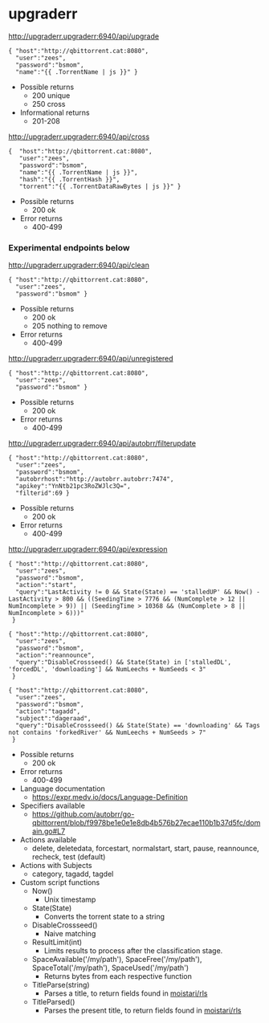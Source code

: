 # upgraderr

http://upgraderr.upgraderr:6940/api/upgrade
```
{ "host":"http://qbittorrent.cat:8080",
  "user":"zees",
  "password":"bsmom",
  "name":"{{ .TorrentName | js }}" }
```

* Possible returns
  * 200 unique
  * 250 cross
* Informational returns
  * 201-208

http://upgraderr.upgraderr:6940/api/cross
```
{  "host":"http://qbittorrent.cat:8080",
   "user":"zees",
   "password":"bsmom",
   "name":"{{ .TorrentName | js }}",
   "hash":"{{ .TorrentHash }}",
   "torrent":"{{ .TorrentDataRawBytes | js }}" }
```

* Possible returns
  * 200 ok
* Error returns
  * 400-499

### Experimental endpoints below
http://upgraderr.upgraderr:6940/api/clean
```
{ "host":"http://qbittorrent.cat:8080",
  "user":"zees",
  "password":"bsmom" }
```

* Possible returns
  * 200 ok
  * 205 nothing to remove
* Error returns
  * 400-499

http://upgraderr.upgraderr:6940/api/unregistered
```
{ "host":"http://qbittorrent.cat:8080",
  "user":"zees",
  "password":"bsmom" }
```

* Possible returns
  * 200 ok
* Error returns
  * 400-499

http://upgraderr.upgraderr:6940/api/autobrr/filterupdate
```
{ "host":"http://qbittorrent.cat:8080",
  "user":"zees",
  "password":"bsmom",
  "autobrrhost":"http://autobrr.autobrr:7474", 
  "apikey":"YnNtb21pc3RoZWJlc3Q=",
  "filterid":69 }
```

* Possible returns
  * 200 ok
* Error returns
  * 400-499

http://upgraderr.upgraderr:6940/api/expression
```
{ "host":"http://qbittorrent.cat:8080",
  "user":"zees",
  "password":"bsmom",
  "action":"start",
  "query":"LastActivity != 0 && State(State) == 'stalledUP' && Now() - LastActivity > 800 && ((SeedingTime > 7776 && (NumComplete > 12 || NumIncomplete > 9)) || (SeedingTime > 10368 && (NumComplete > 8 || NumIncomplete > 6)))"
 }
```

```
{ "host":"http://qbittorrent.cat:8080",
  "user":"zees",
  "password":"bsmom",
  "action":"reannounce",
  "query":"DisableCrossseed() && State(State) in ['stalledDL', 'forcedDL', 'downloading'] && NumLeechs + NumSeeds < 3"
 }
```

```
{ "host":"http://qbittorrent.cat:8080",
  "user":"zees",
  "password":"bsmom",
  "action":"tagadd",
  "subject":"dageraad",
  "query":"DisableCrossseed() && State(State) == 'downloading' && Tags not contains 'forkedRiver' && NumLeechs + NumSeeds > 7"
 }
```

* Possible returns
  * 200 ok
* Error returns
  * 400-499
* Language documentation
  * https://expr.medv.io/docs/Language-Definition
* Specifiers available
  * https://github.com/autobrr/go-qbittorrent/blob/f9978be1e0e1e8db4b576b27ecae110b1b37d5fc/domain.go#L7
* Actions available
  * delete, deletedata, forcestart, normalstart, start, pause, reannounce, recheck, test (default)
* Actions with Subjects
  * category, tagadd, tagdel
* Custom script functions
  * Now()
      - Unix timestamp
  * State(State)
      - Converts the torrent state to a string
  * DisableCrossseed()
      - Naive matching
  * ResultLimit(int)
      - Limits results to process after the classification stage.
  * SpaceAvailable('/my/path'), SpaceFree('/my/path'), SpaceTotal('/my/path'), SpaceUsed('/my/path')
      - Returns bytes from each respective function
  * TitleParse(string)
      - Parses a title, to return fields found in [moistari/rls](https://github.com/moistari/rls/blob/v0.5.9/rls.go#L22)
  * TitleParsed()
      - Parses the present title, to return fields found in [moistari/rls](https://github.com/moistari/rls/blob/v0.5.9/rls.go#L22)
 
<!-- end of the list -->
